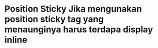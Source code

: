 Position Sticky
Jika mengunakan position sticky tag yang menaunginya harus terdapa display inline
==================================================================================

